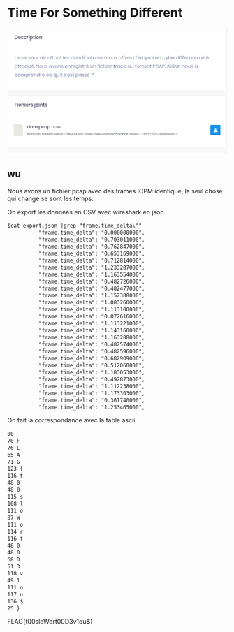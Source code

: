 # Time For Something Different

![img](./time_for_something_diffenrent.png)


## wu

Nous avons un fichier pcap avec des trames ICPM identique, la seul chose qui change se sont les temps.

On export les données en CSV avec wireshark en json.

```
$cat export.json |grep "frame.time_delta\""
          "frame.time_delta": "0.000000000",
          "frame.time_delta": "0.703011000",
          "frame.time_delta": "0.762847000",
          "frame.time_delta": "0.653169000",
          "frame.time_delta": "0.712814000",
          "frame.time_delta": "1.233287000",
          "frame.time_delta": "1.163554000",
          "frame.time_delta": "0.482726000",
          "frame.time_delta": "0.482477000",
          "frame.time_delta": "1.152388000",
          "frame.time_delta": "1.083260000",
          "frame.time_delta": "1.113100000",
          "frame.time_delta": "0.872616000",
          "frame.time_delta": "1.113221000",
          "frame.time_delta": "1.143160000",
          "frame.time_delta": "1.163288000",
          "frame.time_delta": "0.482574000",
          "frame.time_delta": "0.482596000",
          "frame.time_delta": "0.682909000",
          "frame.time_delta": "0.512060000",
          "frame.time_delta": "1.183053000",
          "frame.time_delta": "0.492873000",
          "frame.time_delta": "1.112238000",
          "frame.time_delta": "1.173303000",
          "frame.time_delta": "0.361740000",
          "frame.time_delta": "1.253465000",
```

On fait la correspondance avec la table ascii

```
00
70 F
76 L
65 A
71 G
123 {
116 t
48 0
48 0
115 s
108 l
111 o
87 W
111 o
114 r
116 t
48 0
48 0
68 D
51 3
118 v
49 1
111 o
117 u
136 $
25 }
```

FLAG{t00sloWort00D3v1ou$}
